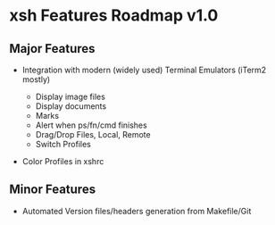 # xsh Features Roadmap v1.0 

## Major Features

* Integration with modern (widely used) Terminal Emulators (iTerm2 mostly)
    - Display image files
    - Display documents
    - Marks
    - Alert when ps/fn/cmd finishes
    - Drag/Drop Files, Local, Remote
    - Switch Profiles

* Color Profiles in xshrc

## Minor Features

* Automated Version files/headers generation from Makefile/Git
